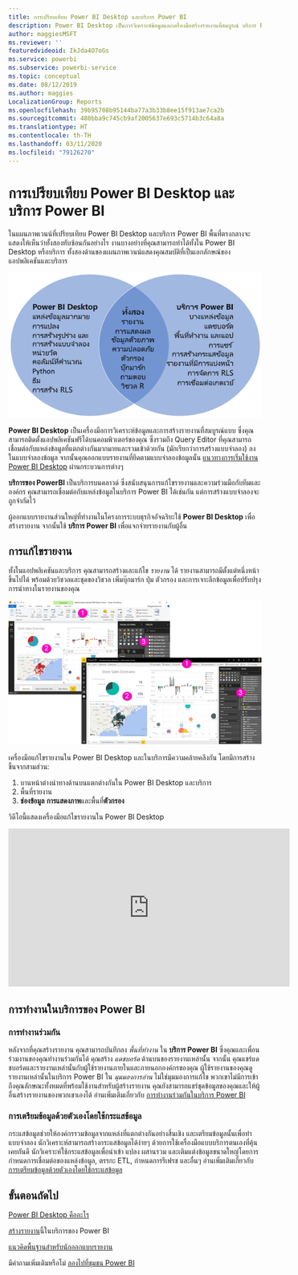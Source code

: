 ```yaml
---
title: การเปรียบเทียบ Power BI Desktop และบริการ Power BI
description: Power BI Desktop เป็นการวิเคราะห์ข้อมูลและเครื่องมือสร้างรายงานที่สมบูรณ์ บริการ Power BI เป็นบริการออนไลน์บนคลาวด์สำหรับการแก้ไขรายงานและความร่วมมือกับทีมและองค์กร
author: maggiesMSFT
ms.reviewer: ''
featuredvideoid: IkJda4O7oGs
ms.service: powerbi
ms.subservice: powerbi-service
ms.topic: conceptual
ms.date: 08/12/2019
ms.author: maggies
LocalizationGroup: Reports
ms.openlocfilehash: 39b95708b95144ba77a3b33b8ee15f913ae7ca2b
ms.sourcegitcommit: 480bba9c745cb9af2005637e693c5714b3c64a8a
ms.translationtype: HT
ms.contentlocale: th-TH
ms.lasthandoff: 03/11/2020
ms.locfileid: "79126270"
---
```

# <a name="comparing-power-bi-desktop-and-the-power-bi-service"></a>การเปรียบเทียบ Power BI Desktop และบริการ Power BI

ในแผนภาพเวนน์ที่เปรียบเทียบ Power BI Desktop และบริการ Power BI พื้นที่ตรงกลางจะแสดงให้เห็นว่าทั้งสองทับซ้อนกันอย่างไร งานบางอย่างที่คุณสามารถทำได้ทั้งใน Power BI Desktop หรือบริการ ทั้งสองด้านของแผนภาพเวนน์แสดงคุณสมบัติที่เป็นเอกลักษณ์ของแอปพลิเคชันและบริการ  

![แผนภาพเวนน์ของ Power BI Desktop และบริการ](media/service-service-vs-desktop/power-bi-venn-desktop-service.png)

**Power BI Desktop** เป็นเครื่องมือการวิเคราะห์ข้อมูลและการสร้างรายงานที่สมบูรณ์แบบ ซึ่งคุณสามารถติดตั้งแอปพลิเคชันฟรีได้บนคอมพิวเตอร์ของคุณ ซึ่งรวมถึง Query Editor ที่คุณสามารถเชื่อมต่อกับแหล่งข้อมูลที่แตกต่างกันมากมายและรวมเข้าด้วยกัน (มักเรียกว่าการสร้างแบบจำลอง) ลงในแบบจำลองข้อมูล จากนั้นคุณออกแบบรายงานที่ยึดตามแบบจำลองข้อมูลนั้น [แนวทางการเริ่มใช้งาน Power BI Desktop](../desktop-getting-started.md) ผ่านกระบวนการต่างๆ

**บริการของ PowerBI** เป็นบริการบนคลาวด์ ซึ่งสนับสนุนการแก้ไขรายงานและความร่วมมือกับทีมและองค์กร คุณสามารถเชื่อมต่อกับแหล่งข้อมูลในบริการ Power BI ได้เช่นกัน แต่การสร้างแบบจำลองจะถูกจำกัดไว้ 

ผู้ออกแบบรายงานส่วนใหญ่ที่ทำงานในโครงการระบบธุรกิจอัจฉริยะใช้ **Power BI Desktop** เพื่อสร้างรายงาน จากนั้นใช้ **บริการ Power BI** เพื่อแจกจ่ายรายงานกับผู้อื่น

## <a name="report-editing"></a>การแก้ไขรายงาน

ทั้งในแอปพลิเคชันและบริการ คุณสามารถสร้างและแก้ไข *รายงาน* ได้ รายงานสามารถมีตั้งแต่หนึ่งหน้าขึ้นไปได้ พร้อมด้วยวิชวลและชุดของวิชวล เพิ่มบุ๊กมาร์ก ปุ่ม ตัวกรอง และการเจาะลึกข้อมูลเพื่อปรับปรุงการนำทางในรายงานของคุณ

![การแก้ไขรายงานใน Power BI Desktop หรือในบริการ](media/service-service-vs-desktop/power-bi-editing-desktop-service.png)

เครื่องมือแก้ไขรายงานใน Power BI Desktop และในบริการมีความคล้ายคลึงกัน โดยมีการสร้างขึ้นจากสามส่วน:  

1. บานหน้าต่างนำทางด้านบนแตกต่างกันใน Power BI Desktop และบริการ    
2. พื้นที่รายงาน     
3. **ช่องข้อมูล** **การแสดงภาพ**และพื้นที่**ตัวกรอง**

วิดีโอนี้แสดงเครื่องมือแก้ไขรายงานใน Power BI Desktop 

<iframe width="560" height="315" src="https://www.youtube.com/embed/IkJda4O7oGs" frameborder="0" allowfullscreen></iframe>

## <a name="working-in-the-power-bi-service"></a>การทำงานในบริการของ Power BI

### <a name="collaborating"></a>การทำงานร่วมกัน


หลังจากที่คุณสร้างรายงาน คุณสามารถบันทึกลง *พื้นที่ทำงาน* ใน **บริการ Power BI** ซึ่งคุณและเพื่อนร่วมงานของคุณทำงานร่วมกันได้ คุณสร้าง *แดชบอร์ด* ด้านบนของรายงานเหล่านั้น จากนั้น คุณแชร์แดชบอร์ดและรายงานเหล่านั้นกับผู้ใช้รายงานภายในและภายนอกองค์กรของคุณ ผู้ใช้รายงานของคุณดูรายงานเหล่านั้นในบริการ Power BI ใน *มุมมองการอ่าน* ไม่ใช่มุมมองการแก้ไข พวกเขาไม่มีการเข้าถึงคุณลักษณะทั้งหมดที่พร้อมใช้งานสำหรับผู้สร้างรายงาน  คุณยังสามารถแชร์ชุดข้อมูลของคุณและให้ผู้อื่นสร้างรายงานของพวกเขาเองได้ อ่านเพิ่มเติมเกี่ยวกับ [การทำงานร่วมกันในบริการ Power BI](../service-new-workspaces.md)

### <a name="self-service-data-prep-with-dataflows"></a>การเตรียมข้อมูลด้วยตัวเองโดยใช้กระแสข้อมูล

กระแสข้อมูลช่วยให้องค์กรรวมข้อมูลจากแหล่งที่แตกต่างกันอย่างสิ้นเชิง และเตรียมข้อมูลนั้นเพื่อทำแบบจำลอง นักวิเคราะห์สามารถสร้างกระแสข้อมูลได้ง่ายๆ ด้วยการใช้เครื่องมือแบบบริการตนเองที่คุ้นเคยกันดี นักวิเคราะห์ใช้กระแสข้อมูลเพื่อนำเข้า แปลง ผสานรวม และเติมแต่งข้อมูลขนาดใหญ่โดยการกำหนดการเชื่อมต่อของแหล่งข้อมูล, ตรรกะ ETL, กำหนดการรีเฟรช และอื่นๆ อ่านเพิ่มเติมเกี่ยวกับ [การเตรียมข้อมูลด้วยตัวเองโดยใช้กระแสข้อมูล](../service-dataflows-overview.md)

## <a name="next-steps"></a>ขั้นตอนถัดไป

[Power BI Desktop คืออะไร](../desktop-what-is-desktop.md)

[สร้างรายงาน](../service-report-create-new.md)นี้ในบริการของ Power BI

[แนวคิดพื้นฐานสำหรับนักออกแบบรายงาน](../service-basic-concepts.md)

มีคำถามเพิ่มเติมหรือไม่ [ลองไปที่ชุมชน Power BI](https://community.powerbi.com/)

